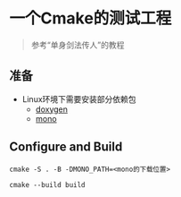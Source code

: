 # 一个Cmake的测试工程

> 参考“单身剑法传人”的教程

## 准备

- Linux环境下需要安装部分依赖包 
  - [doxygen](https://www.doxygen.nl/)
  - [mono](https://www.mono-project.com/)


## Configure and Build

```shell
cmake -S . -B -DMONO_PATH=<mono的下载位置>

cmake --build build
```